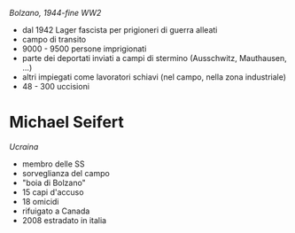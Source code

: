_Bolzano, 1944-fine WW2_

- dal 1942 Lager fascista per prigioneri di guerra alleati
- campo di transito
- 9000 - 9500 persone imprigionati
- parte dei deportati inviati a campi di stermino (Ausschwitz, Mauthausen, ...)
- altri impiegati come lavoratori schiavi (nel campo, nella zona industriale)
- 48 - 300 uccisioni

# Michael Seifert
_Ucraina_

- membro delle SS
- sorveglianza del campo
- "boia di Bolzano"
- 15 capi d'accuso
- 18 omicidi
- rifuigato a Canada 
- 2008 estradato in italia
